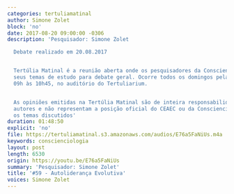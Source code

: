 ```yaml
---
categories: tertuliamatinal
author: Simone Zolet
block: 'no'
date: 2017-08-20 09:00:00 -0306
description: 'Pesquisador: Simone Zolet

  Debate realizado em 20.08.2017


  Tertúlia Matinal é a reunião aberta onde os pesquisadores da Conscienciologia apresentam
  seus temas de estudo para debate geral. Ocorre todos os domingos pela manhã, das
  09h às 10h45, no auditório do Tertuliarium.


  As opiniões emitidas na Tertúlia Matinal são de inteira responsabilidade de seus
  autores e não representam a posição oficial do CEAEC ou da Conscienciologia sobre
  os temas discutidos'
duration: 01:48:50
explicit: 'no'
file: https://tertuliamatinal.s3.amazonaws.com/audios/E76a5FaNiUs.m4a
keywords: conscienciologia
layout: post
length: 6530
origin: https://youtu.be/E76a5FaNiUs
summary: 'Pesquisador: Simone Zolet'
title: '#59 - Autoliderança Evolutiva'
voices: Simone Zolet
---
```

